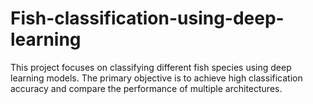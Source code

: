 # Fish-classification-using-deep-learning
This project focuses on classifying different fish species using deep learning models. The primary objective is to achieve high classification accuracy and compare the performance of multiple architectures.
